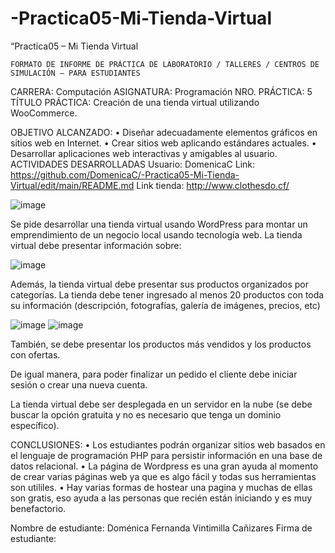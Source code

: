 # -Practica05-Mi-Tienda-Virtual
“Practica05 – Mi Tienda Virtual

 	FORMATO DE INFORME DE PRÁCTICA DE LABORATORIO / TALLERES / CENTROS DE SIMULACIÓN – PARA ESTUDIANTES

CARRERA: Computación 	ASIGNATURA: Programación 
NRO. PRÁCTICA:	5	TÍTULO PRÁCTICA: Creación de una tienda virtual utilizando WooCommerce.

OBJETIVO ALCANZADO:
•	Diseñar adecuadamente elementos gráficos en sitios web en Internet. 
•	Crear sitios web aplicando estándares actuales. 
•	Desarrollar aplicaciones web interactivas y amigables al usuario.
ACTIVIDADES DESARROLLADAS
Usuario: DomenicaC
Link: https://github.com/DomenicaC/-Practica05-Mi-Tienda-Virtual/edit/main/README.md
Link tienda: http://www.clothesdo.cf/ 
 
 ![image](https://user-images.githubusercontent.com/49033368/103502877-a9d28c00-4e20-11eb-8b29-cd6e55f661fd.png)

Se pide desarrollar una tienda virtual usando WordPress para montar un emprendimiento de un negocio local usando tecnología web. La tienda virtual debe presentar información sobre:
 
 ![image](https://user-images.githubusercontent.com/49033368/103502893-b820a800-4e20-11eb-9beb-5a38a866f1f2.png)

Además, la tienda virtual debe presentar sus productos organizados por categorías. La tienda debe tener ingresado al menos 20 productos con toda su información (descripción, fotografías, galería de imágenes, precios, etc)
 
 ![image](https://user-images.githubusercontent.com/49033368/103502909-c1117980-4e20-11eb-9d7d-cc84ea5a3ce7.png)
![image](https://user-images.githubusercontent.com/49033368/103502918-c66ec400-4e20-11eb-89c9-6f4b77fdd11a.png)


También, se debe presentar los productos más vendidos y los productos con ofertas.
 
 



De igual manera, para poder finalizar un pedido el cliente debe iniciar sesión o crear una nueva cuenta.
 
 

La tienda virtual debe ser desplegada en un servidor en la nube (se debe buscar la opción gratuita y no es necesario que tenga un dominio específico).
 
 

CONCLUSIONES:
•	Los estudiantes podrán organizar sitios web basados en el lenguaje de programación PHP para persistir información en una base de datos relacional.
•	La página de Wordpress es una gran ayuda al momento de crear varias páginas web ya que es algo fácil y todas sus herramientas son utililes.
•	Hay varias formas de hostear una pagina y muchas de ellas son gratis, eso ayuda a las personas que recién están iniciando y es muy benefactorio.

Nombre de estudiante: Doménica Fernanda Vintimilla Cañizares
Firma de estudiante: 
